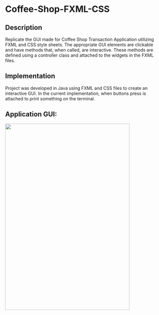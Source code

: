 # Coffee-Shop-FXML-CSS
<h2><strong>Description</strong></h2>
Replicate the GUI made for Coffee Shop Transaction Application utilizing FXML and CSS style sheets. The appropriate GUI elements are clickable and have methods that, when called, are interactive. These methods are defined using  a controller class and attached to the widgets in the FXML files.

<h2><strong>Implementation</strong></h2>
Project was developed in Java using FXML and CSS files to create an interactive GUI. In the current implementation, when buttons press is attached to print something on the terminal.

<h2><strong>Application GUI:</strong></h2> 

<image src="Images/coffee-shop-screen.PNG" width="400" height="600"/>
